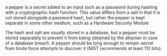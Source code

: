 a pepper is a secret added to an input such as a password during hashing with a cryptographic hash function. This value differs from a salt in that it is not stored alongside a password hash, but rather the pepper is kept separate in some other medium, such as a Hardware Security Module

The hash and salt are usually stored in a database, but a pepper must be stored separately to prevent it from being obtained by the attacker in case of a database breach. A pepper should be long enough to remain secret from brute force attempts to discover it (NIST recommends at least 112 bits).